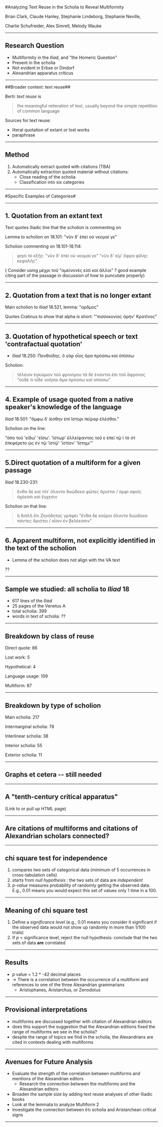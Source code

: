 #Analyzing Text Reuse in the Scholia to Reveal Multiformity

Brian Clark, Claude Hanley, Stephanie Lindeborg, Stephanie Neville,

Charlie Schufreider, Alex Simrell, Melody Wauke

___

## Research Question

- Multiformity in the *Iliad*, and "the Homeric Question"
-  Present in the scholia
- Not evident in Erbse or Dindorf
- Alexandrian apparatus criticus


___



##Broader context: text reuse##


Berti: *text reuse* is

>the meaningful reiteration of text, usually beyond the simple repetition of common language
    

Sources for text reuse:

- literal quotation of extant or lost works
- paraphrase

___

## Method

1. Automatically extract quoted with citations (TBA)
2. Automatically extraction quoted material without citations:
    - Close reading of the scholia
    - Classification into six categories


___

#Specific Examples of Categories#
___


## 1. Quotation from an extant text ##



Text quotes Iliadic line that the scholion is commenting on

Lemma to scholion on 18.101:   "νῦν δ' ἐπεὶ οὐ νεομαί γε"

Scholion commenting on 18.101-18.114:

>φησὶ τὸ εξῆς· "νῦν δ' ἐπεὶ οὐ νεομαί γε" "νῦν δ' εἰμ' ὄφρα φίλης κεφαλῆς" 

( Consider using μέχρι τοῦ "αμείνονές εἰσὶ καὶ ἄλλοι" ? good example citing part of the passage in discussion of how to puncutate properly)

___

## 2. Quotation from a text that is no longer extant ##



Main scholion to *Iliad* 18.521, lemma: "αρδμος"

Quotes Cratinus to show that alpha is short: "'πισσοκονίας ἀρὴν' Κρατῖνος"


___

## 3. Quotation of hypothetical speech or text 'contrafactual quotation'

- *Iliad* 18.250: Πανθοίδης. ὃ γὰρ οἶος ὅρα πρόσσω καὶ ὀπίσσω· 

Scholion:

>τέλειον ἐγκώμιον τοῦ φρονίμου τὰ δὲ ἐναντια ἐπι τοῦ ἄφρονος 
> "οὐδέ τι οἶδε νοῆσαι ἅμα πρόσσω καὶ οπίσσω"


___


## 4. Example of usage quoted from a native speaker's knowledge of the language

*Iliad* 18.501: "ἄμφω δ᾽ ἱέσθην ἐπὶ ἴστορι πεῖραρ ἑλέσθαι."

Scholion on the line:

"ἀπο τοῦ 'είδω' 'εἴσω'. 'ἵστωρ' ἐλλείψαντος τοῦ ε ἐπεὶ τῷ ϊ τὸ στ ἐπεφέρετο ὡς ἐν τῷ 'ἱστῷ' 'ἱστίον' 'ἵστημι'"

___

## 5.Direct quotation of a multiform for a given passage

*Iliad* 18.230-231:

>ἔνθα δὲ καὶ τότ᾽ ὄλοντο δυώδεκα φῶτες ἄριστοι
>/ ἀμφὶ σφοῖς ὀχέεσσι καὶ ἔγχεσιν 

Scholion on that line: 

>ἡ διπλῆ ὅτι Ζηνόδοτος γράφει "ἔνθα δε κοῦροι ὄλοντο δυώδεκα πάντες ἄριστοι / οἷσιν ἐν βελέεσσιν"


___

## 6. Apparent multiform, not explicitly identified in the text of the scholion ##


- Lemma of the scholion does not align with the VA text

??
___

## Sample we studied:  all scholia to *Iliad* 18

- 617 lines of the *Iliad*
- 25 pages of the Venetus A
- total scholia: 399
- words in text of scholia: ??

___


## Breakdown by class of reuse



Direct quote: 86 

Lost work: 5 

Hypothetical: 4 

Language usage: 109 

Multiform: 87 


---

## Breakdown by type of scholion ##


Main scholia: 217 

Intermarginal scholia: 78 

Interlinear scholia: 38 

Interior scholia: 55 

Exterior scholia: 11 


___

## Graphs et cetera -- still needed ##



---


## A "tenth-century critical apparatus" ##


(Link to or pull up HTML page)

---

## Are citations of multiforms and citations of Alexandrian scholars connected?

---

## chi square test for independence ##

1. compares two sets of categorical data (minimum of 5 occurrences in cross-tabulation cells)
3. starts from *null hypothesis* : the two sets of data are *independent*
4. *p-value* measures  probability of randomly getting the observed data.  E.g., 0.01 means you would expect this set of values only 1 time in a 100.


---

## Meaning of chi square test ##


1. Define a *significance level* (e.g., 0.01 means you consider it significant if the observed data would not show up randomly in more than 1/100 trials)
2. If *p* &lt; significance level, reject the null hypothesis:  conclude that the two sets of data **are** correlated




___

## Results ##


- *p* value = 1.2 * -42 decimal places
- -> There is a correlation between the occurrence of a multiform and references to one of the three Alexandrian grammarians 
     - Aristophanes, Aristarchus, or Zenodotus




----

## Provisional interpretations ##


- multiforms are discussed together with citation of Alexandrian editors
- does this support the suggestion that the Alexandrian editions fixed the range of multiforms we see in the scholia?
- despite the range of topics we find in the scholia, the Alexandrians are cited in contexts dealing with multiforms

___

## Avenues for Future Analysis

- Evaluate the strength of the correlation between multiforms and mentions of the Alexandrian editors
     - Research the connection betwwen the multiforms and the Alexandrian editors
- Broaden the sample size by adding text reuse analyses of other Iliadic books
- Look at the lemmata to analyze Multiform 2 
- Investigate the connection between ὅτι scholia and Aristarchean critical signs

___
